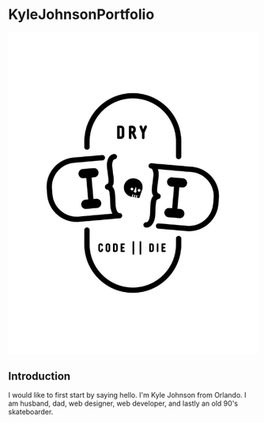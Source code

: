 
# KyleJohnsonPortfolio
![Design and Development](https://github.com/KyleJohnsonWebdev/KyleJohnsonPortfolio/blob/main/k-01.png)

## Introduction
I would like to first start by saying hello. I'm Kyle Johnson from Orlando. I am husband, dad, web designer, web developer, and lastly an old 90's skateboarder.   
